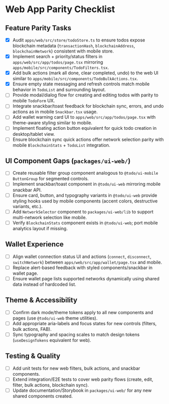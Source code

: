 # Web App Parity Checklist

## Feature Parity Tasks

- [x] Audit `apps/web/src/store/todoStore.ts` to ensure todos expose blockchain metadata (`transactionHash`, `blockchainAddress`, `blockchainNetwork`) consistent with mobile store.
- [x] Implement search + priority/status filters in `apps/web/src/app/todos/page.tsx` mirroring `apps/mobile/src/components/TodoFilters.tsx`.
- [x] Add bulk actions (mark all done, clear completed, undo) to the web UI similar to `apps/mobile/src/components/TodoBulkActions.tsx`.
- [x] Ensure empty state messaging and refresh controls match mobile behavior in `TodoList` and surrounding layout.
- [ ] Provide modal/dialog flow for creating and editing todos with parity to mobile `TodoForm` UX.
- [ ] Integrate snackbar/toast feedback for blockchain sync, errors, and undo actions as in mobile `Snackbar.tsx` usage.
- [ ] Add wallet warning card UI to `apps/web/src/app/todos/page.tsx` with theme-aware styling similar to mobile.
- [ ] Implement floating action button equivalent for quick todo creation in desktop/tablet view.
- [ ] Ensure blockchain sync quick actions offer network selection parity with mobile `BlockchainStats` + `TodoList` integration.

## UI Component Gaps (`packages/ui-web/`)

- [ ] Create reusable filter group component analogous to `@todo/ui-mobile` `ButtonGroup` for segmented controls.
- [ ] Implement snackbar/toast component in `@todo/ui-web` mirroring mobile snackbar API.
- [ ] Ensure card, button, and typography variants in `@todo/ui-web` provide styling hooks used by mobile components (accent colors, destructive variants, etc.).
- [ ] Add `NetworkSelector` component to `packages/ui-web/lib` to support multi-network selection like mobile.
- [ ] Verify `BlockchainStats` component exists in `@todo/ui-web`; port mobile analytics layout if missing.

## Wallet Experience

- [ ] Align wallet connection status UI and actions (`connect`, `disconnect`, `switchNetwork`) between `apps/web/src/app/wallet/page.tsx` and mobile.
- [ ] Replace alert-based feedback with styled components/snackbar in wallet page.
- [ ] Ensure wallet page lists supported networks dynamically using shared data instead of hardcoded list.

## Theme & Accessibility

- [ ] Confirm dark mode/theme tokens apply to all new components and pages (use `@todo/ui-web` theme utilities).
- [ ] Add appropriate aria-labels and focus states for new controls (filters, bulk actions, FAB).
- [ ] Sync typography and spacing scales to match design tokens (`useDesignTokens` equivalent for web).

## Testing & Quality

- [ ] Add unit tests for new web filters, bulk actions, and snackbar components.
- [ ] Extend integration/E2E tests to cover web parity flows (create, edit, filter, bulk actions, blockchain sync).
- [ ] Update documentation/Storybook in `packages/ui-web/` for any new shared components created.
